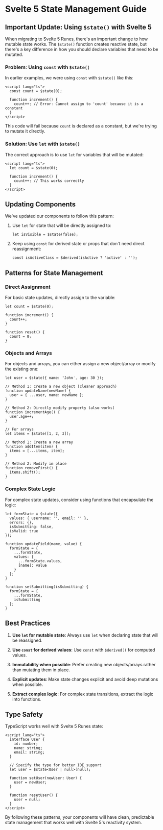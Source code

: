 # Svelte 5 State Management Guide

## Important Update: Using `$state()` with Svelte 5

When migrating to Svelte 5 Runes, there's an important change to how mutable state works. The `$state()` function creates reactive state, but there's a key difference in how you should declare variables that need to be mutated.

### Problem: Using `const` with `$state()`

In earlier examples, we were using `const` with `$state()` like this:

```svelte
<script lang="ts">
  const count = $state(0);
  
  function increment() {
    count++; // Error: Cannot assign to 'count' because it is a constant
  }
</script>
```

This code will fail because `count` is declared as a constant, but we're trying to mutate it directly.

### Solution: Use `let` with `$state()`

The correct approach is to use `let` for variables that will be mutated:

```svelte
<script lang="ts">
  let count = $state(0);
  
  function increment() {
    count++; // This works correctly
  }
</script>
```

## Updating Components

We've updated our components to follow this pattern:

1. Use `let` for state that will be directly assigned to:
   ```svelte
   let isVisible = $state(false);
   ```

2. Keep using `const` for derived state or props that don't need direct reassignment:
   ```svelte
   const isActiveClass = $derived(isActive ? 'active' : '');
   ```

## Patterns for State Management

### Direct Assignment

For basic state updates, directly assign to the variable:

```svelte
let count = $state(0);

function increment() {
  count++;
}

function reset() {
  count = 0;
}
```

### Objects and Arrays

For objects and arrays, you can either assign a new object/array or modify the existing one:

```svelte
let user = $state({ name: 'John', age: 30 });

// Method 1: Create a new object (cleaner approach)
function updateName(newName) {
  user = { ...user, name: newName };
}

// Method 2: Directly modify property (also works)
function incrementAge() {
  user.age++;
}

// For arrays
let items = $state([1, 2, 3]);

// Method 1: Create a new array
function addItem(item) {
  items = [...items, item];
}

// Method 2: Modify in place
function removeFirst() {
  items.shift();
}
```

### Complex State Logic

For complex state updates, consider using functions that encapsulate the logic:

```svelte
let formState = $state({
  values: { username: '', email: '' },
  errors: {},
  isSubmitting: false,
  isValid: true
});

function updateField(name, value) {
  formState = {
    ...formState,
    values: {
      ...formState.values,
      [name]: value
    }
  };
}

function setSubmitting(isSubmitting) {
  formState = {
    ...formState,
    isSubmitting
  };
}
```

## Best Practices

1. **Use `let` for mutable state**: Always use `let` when declaring state that will be reassigned.

2. **Use `const` for derived values**: Use `const` with `$derived()` for computed values.

3. **Immutability when possible**: Prefer creating new objects/arrays rather than mutating them in place.

4. **Explicit updates**: Make state changes explicit and avoid deep mutations when possible.

5. **Extract complex logic**: For complex state transitions, extract the logic into functions.

## Type Safety

TypeScript works well with Svelte 5 Runes state:

```svelte
<script lang="ts">
  interface User {
    id: number;
    name: string;
    email: string;
  }
  
  // Specify the type for better IDE support
  let user = $state<User | null>(null);
  
  function setUser(newUser: User) {
    user = newUser;
  }
  
  function resetUser() {
    user = null;
  }
</script>
```

By following these patterns, your components will have clean, predictable state management that works well with Svelte 5's reactivity system.
